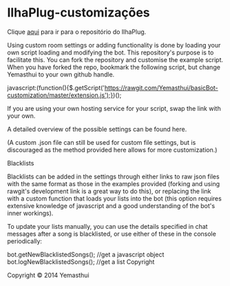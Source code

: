 <h1>IlhaPlug-customizações</h1>
<p>Clique <a href="https://github.com/kvalocompata/IlhaPlug">aqui</a> para ir para o repositório do IlhaPlug.</p>

Using custom room settings or adding functionality is done by loading your own script loading and modifying the bot. This repository's purpose is to facilitate this. You can fork the repository and customise the example script. When you have forked the repo, bookmark the following script, but change Yemasthui to your own github handle.

javascript:(function(){$.getScript('https://rawgit.com/Yemasthui/basicBot-customization/master/extension.js');})();

If you are using your own hosting service for your script, swap the link with your own.

A detailed overview of the possible settings can be found here.

(A custom .json file can still be used for custom file settings, but is discouraged as the method provided here allows for more customization.)

Blacklists

Blacklists can be added in the settings through either links to raw json files with the same format as those in the examples provided (forking and using rawgit's development link is a great way to do this), or replacing the link with a custom function that loads your lists into the bot (this option requires extensive knowledge of javascript and a good understanding of the bot's inner workings).

To update your lists manually, you can use the details specified in chat messages after a song is blacklisted, or use either of these in the console periodically:

bot.getNewBlacklistedSongs(); //get a javascript object
bot.logNewBlacklistedSongs(); //get a list
Copyright

Copyright © 2014 Yemasthui
